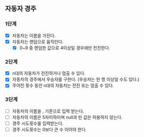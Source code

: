 ## 자동자 경주
### 1단계
- [x] 자동차는 이름을 가진다.
- [x] 자동차는 랜덤으로 움직인다.
  - [x] 0~9 중 랜덤한 값으로 4이상일 경우에만 전진한다.

### 2단계
- [x] n대의 자동차가 전진하거나 멈출 수 있다.
- [x] 자동차의 경주에서 우승자를 구한다. (우승자는 한 명 이상일 수도 있다.)
- [x] 주어진 횟수 동안 n대의 자동차는 전진 또는 멈출 수 있다.

### 3단계
- [ ] 자동차의 이름을 , 기준으로 입력 받는다.
- [ ] 자동차의 이름은 5자이하이며 null과 빈 값은 허용하지 않는다.
- [ ] 경주 시도횟수를 입력받는다.
- [ ] 경주 시도횟수는 0보다 큰 수 이어야 한다.
